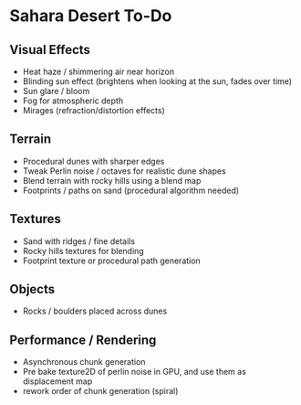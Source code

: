 # Sahara Desert To-Do

## Visual Effects
- Heat haze / shimmering air near horizon
- Blinding sun effect (brightens when looking at the sun, fades over time)
- Sun glare / bloom
- Fog for atmospheric depth
- Mirages (refraction/distortion effects)

## Terrain
- Procedural dunes with sharper edges
- Tweak Perlin noise / octaves for realistic dune shapes
- Blend terrain with rocky hills using a blend map
- Footprints / paths on sand (procedural algorithm needed)

## Textures
- Sand with ridges / fine details
- Rocky hills textures for blending
- Footprint texture or procedural path generation

## Objects
- Rocks / boulders placed across dunes

## Performance / Rendering
- Asynchronous chunk generation 
- Pre bake texture2D of perlin noise in GPU, and use them as displacement map
- rework order of chunk generation (spiral)